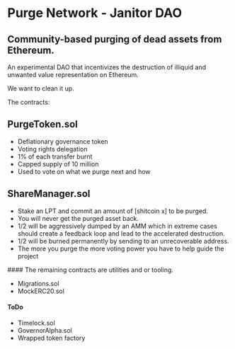 # Purge Network - Janitor DAO

  ## Community-based purging of dead assets from Ethereum. 

  An experimental DAO that incentivizes the destruction of illiquid and unwanted value representation on Ethereum. 
  
  We want to clean it up.

  The contracts: 
    
  ## PurgeToken.sol
  - Deflationary governance token
  - Voting rights delegation
  - 1% of each transfer burnt
  - Capped supply of 10 million
  - Used to vote on what we purge next and how
  
  ## ShareManager.sol
  - Stake an LPT and commit an amount of [shitcoin x] to be purged.
  - You will never get the purged asset back.
  - 1/2 will be aggressively dumped by an AMM which in extreme cases should create a feedback loop and lead to the accelerated destruction.
  - 1/2 will be burned permanently by sending to an unrecoverable address.
  - The more you purge the more voting power you have to help guide the project 

  #### The remaining contracts are utilities and or tooling.

  - Migrations.sol
  - MockERC20.sol

#### ToDo
- Timelock.sol
- GovernorAlpha.sol
- Wrapped token factory  